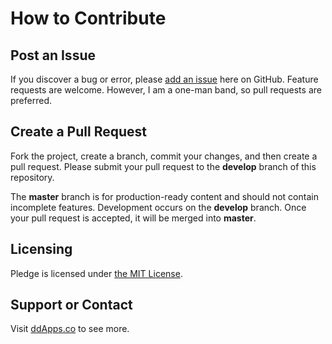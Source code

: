 # How to Contribute

## Post an Issue

If you discover a bug or error, please [add an issue](https://github.com/duliodenis/pledge/issues) here on GitHub. Feature requests are welcome. However, I am a one-man band, so pull requests are preferred.


## Create a Pull Request

Fork the project, create a branch, commit your changes, and then create a pull request. Please submit your pull request to the **develop** branch of this repository.

The **master** branch is for production-ready content and should not contain incomplete features. Development occurs on the **develop** branch. Once your pull request is accepted, it will be merged into **master**.


## Licensing
Pledge is licensed under [the MIT License](LICENSE).

## Support or Contact
Visit [ddApps.co](http://ddapps.co) to see more.